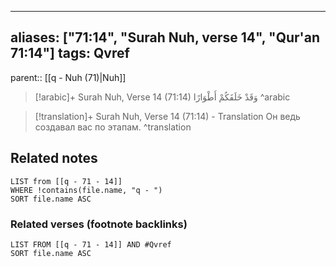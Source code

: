 
---
aliases: ["71:14", "Surah Nuh, verse 14", "Qur'an 71:14"]
tags: Qvref
---

parent:: [[q - Nuh (71)|Nuh]]

> [!arabic]+ Surah Nuh, Verse 14 (71:14)
> <span class="quran-arabic">وَقَدْ خَلَقَكُمْ أَطْوَارًا</span>
^arabic

> [!translation]+ Surah Nuh, Verse 14 (71:14) - Translation
> Он ведь создавал вас по этапам.
^translation



## Related notes
```dataview
LIST from [[q - 71 - 14]]
WHERE !contains(file.name, "q - ")
SORT file.name ASC
```

### Related verses (footnote backlinks)
```dataview
LIST FROM [[q - 71 - 14]] AND #Qvref
SORT file.name ASC
```

